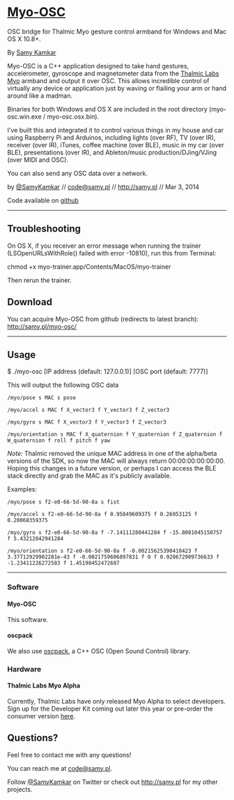 # [Myo-OSC](http://samy.pl/myo-osc/)

OSC bridge for Thalmic Myo gesture control armband for Windows and Mac OS X 10.8+.

By [Samy Kamkar](http://samy.pl)

Myo-OSC is a C++ application designed to take hand gestures, accelerometer, gyroscope and magnetometer data from the [Thalmic Labs Myo](https://www.thalmic.com/en/myo/) armband and output it over OSC. This allows incredible control of virtually any device or application just by waving or flailing your arm or hand around like a madman.

Binaries for both Windows and OS X are included in the root directory (myo-osc.win.exe / myo-osc.osx.bin).

I've built this and integrated it to control various things in my house and car using Raspberry Pi and Arduinos, including lights (over RF), TV (over IR), receiver (over IR), iTunes, coffee machine (over BLE), music in my car (over BLE), presentations (over IR), and Ableton/music production/DJing/VJing (over MIDI and OSC).

You can also send any OSC data over a network.

by [@SamyKamkar](https://twitter.com/samykamkar) // <code@samy.pl> // <http://samy.pl> // Mar 3, 2014

Code available on [github](http://samy.pl/myo-osc/)

------

## Troubleshooting
On OS X, if you receiver an error message when running the trainer (LSOpenURLsWithRole() failed with error -10810), run this from Terminal:

chmod +x myo-trainer.app/Contents/MacOS/myo-trainer

Then rerun the trainer.

## Download
You can acquire Myo-OSC from github (redirects to latest branch): <http://samy.pl/myo-osc/>

------

## Usage
$ ./myo-osc [IP address (default: 127.0.0.1)] [OSC port (default: 7777)]

This will output the following OSC data

```
/myo/pose s MAC s pose

/myo/accel s MAC f X_vector3 f Y_vector3 f Z_vector3

/myo/gyro s MAC f X_vector3 f Y_vector3 f Z_vector3

/myo/orientation s MAC f X_quaternion f Y_quaternion f Z_quaternion f W_quaternion f roll f pitch f yaw
```

*Note:* Thalmic removed the unique MAC address in one of the alpha/beta versions of the SDK, so now the MAC will always return 00:00:00:00:00:00. Hoping this changes in a future version, or perhaps I can access the BLE stack directly and grab the MAC as it's publicly available.

Examples:

```
/myo/pose s f2-e0-66-5d-90-8a s fist

/myo/accel s f2-e0-66-5d-90-8a f 0.95849609375 f 0.26953125 f 0.20068359375

/myo/gyro s f2-e0-66-5d-90-8a f -7.14111280441284 f -15.8081045150757 f 5.43212842941284

/myo/orientation s f2-e0-66-5d-90-8a f -0.00215625390410423 f 3.37712929902281e-43 f -0.0021759606897831 f 0 f 0.928672909736633 f -1.23411226272583 f 1.45198452472687
```


------

### Software

#### Myo-OSC
This software.

#### oscpack
We also use [oscpack](https://code.google.com/p/oscpack/), a C++ OSC (Open Sound Control) library.

### Hardware

#### Thalmic Labs Myo Alpha
Currently, Thalmic Labs have only released Myo Alpha to select developers. Sign up for the Developer Kit coming out later this year or pre-order the consumer version [here](https://www.thalmic.com/en/myo/).

## Questions?

Feel free to contact me with any questions!

You can reach me at <code@samy.pl>.

Follow [@SamyKamkar](https://twitter.com/samykamkar) on Twitter or check out <http://samy.pl> for my other projects.
